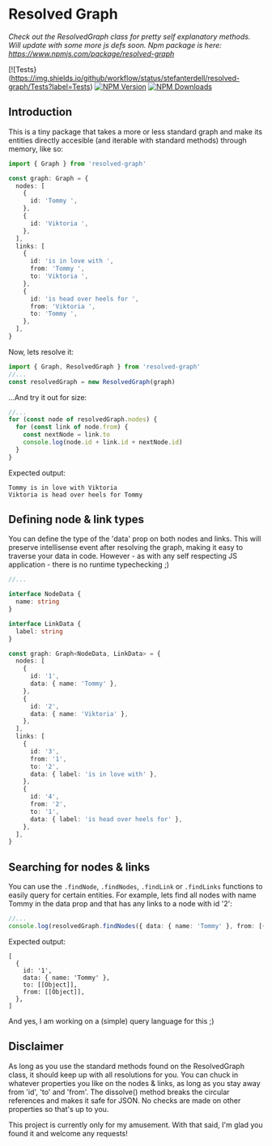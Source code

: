 # Resolved Graph

_Check out the ResolvedGraph class for pretty self explanatory methods. Will update with some more js defs soon. Npm package is here: https://www.npmjs.com/package/resolved-graph_

[![Tests}(https://img.shields.io/github/workflow/status/stefanterdell/resolved-graph/Tests?label=Tests)
[![NPM Version](https://img.shields.io/npm/v/resolved-graph.svg)](https://npmjs.org/package/resolved-graph)
[![NPM Downloads](https://img.shields.io/npm/dw/resolved-graph.svg)](https://npmjs.org/package/resolved-graph)

## Introduction

This is a tiny package that takes a more or less standard graph and make its entities directly accesible (and iterable with standard methods) through memory, like so:

```typescript
import { Graph } from 'resolved-graph'

const graph: Graph = {
  nodes: [
    {
      id: 'Tommy ',
    },
    {
      id: 'Viktoria ',
    },
  ],
  links: [
    {
      id: 'is in love with ',
      from: 'Tommy ',
      to: 'Viktoria ',
    },
    {
      id: 'is head over heels for ',
      from: 'Viktoria ',
      to: 'Tommy ',
    },
  ],
}
```

Now, lets resolve it:

```typescript
import { Graph, ResolvedGraph } from 'resolved-graph'
//...
const resolvedGraph = new ResolvedGraph(graph)
```

...And try it out for size:

```typescript
//...
for (const node of resolvedGraph.nodes) {
  for (const link of node.from) {
    const nextNode = link.to
    console.log(node.id + link.id + nextNode.id)
  }
}
```

Expected output:

```
Tommy is in love with Viktoria
Viktoria is head over heels for Tommy
```

## Defining node & link types

You can define the type of the 'data' prop on both nodes and links. This will preserve intellisense event after resolving the graph, making it easy to traverse your data in code. However - as with any self respecting JS application - there is no runtime typechecking ;)

```typescript
//...

interface NodeData {
  name: string
}

interface LinkData {
  label: string
}

const graph: Graph<NodeData, LinkData> = {
  nodes: [
    {
      id: '1',
      data: { name: 'Tommy' },
    },
    {
      id: '2',
      data: { name: 'Viktoria' },
    },
  ],
  links: [
    {
      id: '3',
      from: '1',
      to: '2',
      data: { label: 'is in love with' },
    },
    {
      id: '4',
      from: '2',
      to: '1',
      data: { label: 'is head over heels for' },
    },
  ],
}
```

## Searching for nodes & links

You can use the `.findNode`, `.findNodes`, `.findLink` or `.findLinks` functions to easily query for certain entities. For example, lets find all nodes with name Tommy in the data prop and that has any links to a node with id '2':

```typescript
//...
console.log(resolvedGraph.findNodes({ data: { name: 'Tommy' }, from: [{ to: { id: '2' } }] }))
```

Expected output:

```
[
  {
    id: '1',
    data: { name: 'Tommy' },
    to: [[Object]],
    from: [[Object]],
  },
]
```

And yes, I am working on a (simple) query language for this ;)

## Disclaimer

As long as you use the standard methods found on the ResolvedGraph class, it should keep up with all resolutions for you. You can chuck in whatever properties you like on the nodes & links, as long as you stay away from 'id', 'to' and 'from'. The dissolve() method breaks the circular references and makes it safe for JSON. No checks are made on other properties so that's up to you.

This project is currently only for my amusement. With that said, I'm glad you found it and welcome any requests!
